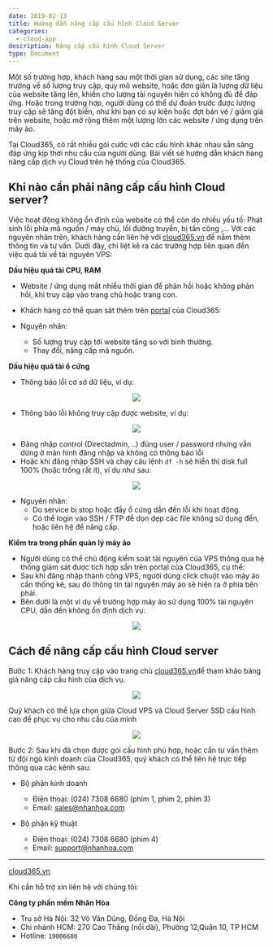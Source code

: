 ```yaml
---
date: 2019-02-13
title: Hướng dẫn nâng cấp cấu hình Cloud Server
categories:
  - cloud-app
description: Nâng cấp cấu hình Cloud Server
type: Document
---
```


Một số trường hợp, khách hàng sau một thời gian sử dụng, các site tăng trưởng về số lượng truy cập, quy mô website, hoặc đơn giản là lượng dữ liệu của website tăng lên, khiến cho lượng tài nguyên hiện có không đủ để đáp ứng. Hoặc trong trường hợp, người dùng có thể dự đoán trước được lượng truy cập sẽ tăng đột biến, như khi bạn có sự kiện hoặc đợt bán vé / giảm giá trên website, hoặc mở rộng thêm một lượng lớn các website / ứng dụng trên máy ảo.

Tại Cloud365, có rất nhiều gói cước với các cấu hình khác nhau sẵn sàng đáp ứng kịp thời nhu cầu của người dùng. Bài viết sẽ hướng dẫn khách hàng nâng cấp dịch vụ Cloud trên hệ thống của Cloud365.

## Khi nào cần phải nâng cấp cấu hình Cloud server?

Việc hoạt động không ổn định của website có thể còn do nhiều yếu tố: Phát sinh lỗi phía mã nguồn / máy chủ, lỗi đường truyền, bị tấn công ,... Với các nguyên nhân trên, khách hàng cần liên hệ với <a href="https://cloud365.vn/" target="_blank">cloud365.vn</a> để nắm thêm thông tin và tư vấn. 
Dưới đây, chỉ liệt kê ra các trường hợp liên quan đến việc quả tải về tài nguyên VPS:

**Dấu hiệu quá tải CPU, RAM**

- Website / ứng dụng mất nhiều thời gian để phản hồi hoặc không phản hồi, khi truy cập vào trang chủ hoặc trang con.
- Khách hàng có thể quan sát thêm trên <a href="https://portal.cloud365.vn/" target="_blank">portal</a> của Cloud365:

- Nguyên nhân:
    - Số lượng truy cập tới website tăng so với bình thường.
    - Thay đổi, nâng cấp mã nguồn.

**Dấu hiệu quá tải ổ cứng**

- Thông báo lỗi cơ sở dữ liệu, ví dụ:

<span style="display:block;text-align:center">![](/images/img-upgrade-cloud/upgrade_4.png)</span>

- Thông báo lỗi không truy cập được website, ví dụ:

<span style="display:block;text-align:center">![](/images/img-upgrade-cloud/upgrade_5.png)</span>

- Đăng nhập control (Directadmin, ..) đúng user / password nhưng vẫn dừng ở màn hình đăng nhập và không có thông báo lỗi
- Hoặc khi đăng nhập SSH và chạy câu lệnh `df -h` sẽ hiển thị disk full 100% (hoặc trống rất ít), ví dụ như sau:

<span style="display:block;text-align:center">![](/images/img-upgrade-cloud/upgrade_6.png)</span>

- Nguyên nhân:
    - Do service bị stop hoặc đầy ổ cứng dẫn đến lỗi khi hoạt động.
    - Có thể login vào SSH / FTP để dọn dẹp các file không sử dụng đến, hoặc liên hệ để nâng cấp.

**Kiểm tra trong phần quản lý máy ảo**
- Người dùng có thể chủ động kiểm soát tài nguyên của VPS thông qua hệ thống giám sát được tích hợp sẵn trên portal của Cloud365, cụ thể:
- Sau khi đăng nhập thành công VPS, người dùng click chuột vào máy ảo cần thống kê, sau đó thông tin tài nguyên máy ảo sẽ hiện ra ở phía bên phải.
- Bên dưới là một ví dụ về trường hợp máy ảo sử dụng 100% tài nguyên CPU, dẫn đến không ổn định dịch vụ:

<span style="display:block;text-align:center">![](/images/img-upgrade-cloud/upgrade_2.png)</span>


## Cách để nâng cấp cấu hình Cloud server

Bước 1: Khách hàng truy cập vào trang chủ <a href="https://cloud365.vn/" target="_blank">cloud365.vn</a>để tham khảo bảng giá nâng cấp cấu hình của dịch vụ.

<span style="display:block;text-align:center">![](/images/img-upgrade-cloud/upgrade_1.png)</span>

Quý khách có thể lựa chọn giữa Cloud VPS và Cloud Server SSD cấu hình cao để phục vụ cho nhu cầu của mình

<span style="display:block;text-align:center">![](/images/img-upgrade-cloud/upgrade_3.png)</span>

Bước 2: Sau khi đã chọn được gói cấu hình phù hợp, hoặc cần tư vấn thêm từ đội ngũ kinh doanh của Cloud365, quý khách có thể liên hệ trực tiếp thông qua các kênh sau:

- Bộ phận kinh doanh
    - Điện thoại: (024) 7308 6680 (phím 1, phím 2, phím 3)
    - Email: sales@nhanhoa.com

- Bộ phận kỹ thuật
    - Điện thoại: (024) 7308 6680 (phím 4)
    - Email: support@nhanhoa.com


---
<a href="https://cloud365.vn/" target="_blank">cloud365.vn</a>

Khi cần hỗ trợ xin liên hệ với chúng tôi:

**Công ty phần mềm Nhân Hòa**
- Trụ sở Hà Nội: 32 Võ Văn Dũng, Đống Đa, Hà Nội
- Chi nhánh HCM: 270 Cao Thắng (nối dài), Phường 12,Quận 10, TP HCM
- Hotline: `19006680`